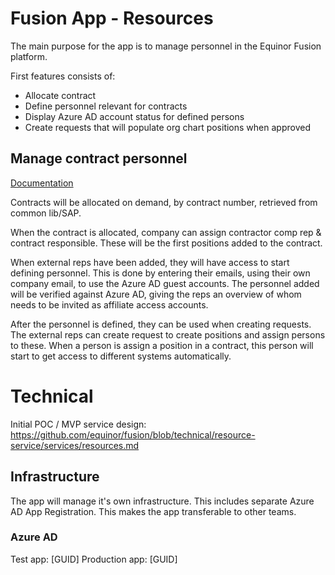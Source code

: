 # Fusion App - Resources

The main purpose for the app is to manage personnel in the Equinor Fusion platform. 

First features consists of:
- Allocate contract
- Define personnel relevant for contracts
 - Display Azure AD account status for defined persons
- Create requests that will populate org chart positions when approved

## Manage contract personnel

[Documentation](docs/contract-management.md)

Contracts will be allocated on demand, by contract number, retrieved from common lib/SAP.

When the contract is allocated, company can assign contractor comp rep & contract responsible. These will be the first positions added to the contract.

When external reps have been added, they will have access to start defining personnel. 
This is done by entering their emails, using their own company email, to use the Azure AD guest accounts.
The personnel added will be verified against Azure AD, giving the reps an overview of whom needs to be invited as affiliate access accounts.

After the personnel is defined, they can be used when creating requests. The external reps can create request to create positions and assign persons to these. When a person is assign a position in a contract, this person will start to get access to different systems automatically.

# Technical

Initial POC / MVP service design:
https://github.com/equinor/fusion/blob/technical/resource-service/services/resources.md

## Infrastructure
The app will manage it's own infrastructure. This includes separate Azure AD App Registration.
This makes the app transferable to other teams.

### Azure AD
Test app: [GUID]
Production app: [GUID]

